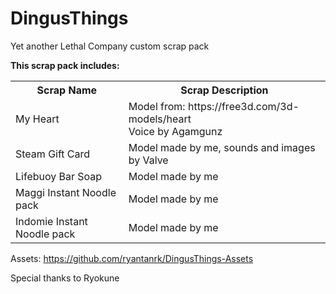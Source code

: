 # DingusThings

Yet another Lethal Company custom scrap pack

**This scrap pack includes:**

<table>
	<tr>
		<th>
			Scrap Name
		</th>
		<th>
			Scrap Description
		</th>
	</tr>
	<tr>
		<td>
			My Heart
		</td>
		<td>
			Model from: https://free3d.com/3d-models/heart
			<br/>
			Voice by Agamgunz
		</td>
	</tr>
	<tr>
		<td>
			Steam Gift Card
		</td>
		<td>
			Model made by me, sounds and images by Valve
		</td>
	</tr>
	<tr>
		<td>
			Lifebuoy Bar Soap
		</td>
		<td>
			Model made by me
		</td>
	</tr>
	<tr>
		<td>
			Maggi Instant Noodle pack
		</td>
		<td>
			Model made by me
		</td>
	</tr>
	<tr>
		<td>
			Indomie Instant Noodle pack
		</td>
		<td>
			Model made by me
		</td>
	</tr>
</table>

Assets: https://github.com/ryantanrk/DingusThings-Assets

Special thanks to Ryokune
